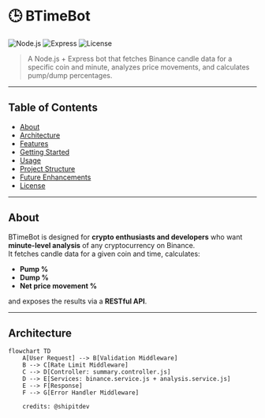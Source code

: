 # 🕒 BTimeBot

![Node.js](https://img.shields.io/badge/Node.js-18+-green?logo=node.js)
![Express](https://img.shields.io/badge/Express-4.x-ff69b4?logo=express)
![License](https://img.shields.io/badge/License-MIT-blue)

> A Node.js + Express bot that fetches Binance candle data for a specific coin and minute, analyzes price movements, and calculates pump/dump percentages.

---

## **Table of Contents**

- [About](#about)
- [Architecture](#architecture)
- [Features](#features)
- [Getting Started](#getting-started)
- [Usage](#usage)
- [Project Structure](#project-structure)
- [Future Enhancements](#future-enhancements)
- [License](#license)

---

## **About**

BTimeBot is designed for **crypto enthusiasts and developers** who want **minute-level analysis** of any cryptocurrency on Binance.  
It fetches candle data for a given coin and time, calculates:

- **Pump %**  
- **Dump %**  
- **Net price movement %**

and exposes the results via a **RESTful API**.

---

## **Architecture**

```mermaid
flowchart TD
    A[User Request] --> B[Validation Middleware]
    B --> C[Rate Limit Middleware]
    C --> D[Controller: summary.controller.js]
    D --> E[Services: binance.service.js + analysis.service.js]
    E --> F[Response]
    F --> G[Error Handler Middleware]

    credits: @shipitdev